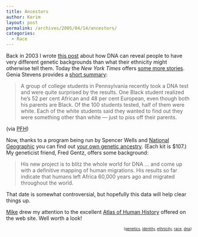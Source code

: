 ```yaml
---
title: Ancestors
author: Kerim
layout: post
permalink: /archives/2005/04/14/ancestors/
categories:
  - Race
---
```

Back in 2003 I wrote <a href="http://test.oxus.net/archives/2003/10/11/ashkenazi/" onclick="_gaq.push(['_trackEvent', 'outbound-article', 'http://test.oxus.net/archives/2003/10/11/ashkenazi/', 'this post']);" >this post</a> about how DNA can reveal people to have very different genetic backgrounds than what their ethnicity might otherwise tell them. Today the *New York Times* offers <a href="http://www.nytimes.com/2005/04/13/nyregion/13penn.html?ex=1271044800&#038;en=b29f1005fcc27855&#038;ei=5088&#038;partner=rssnyt&#038;pagewanted=print" onclick="_gaq.push(['_trackEvent', 'outbound-article', 'http://www.nytimes.com/2005/04/13/nyregion/13penn.html?ex=1271044800&en=b29f1005fcc27855&ei=5088&partner=rssnyt&pagewanted=print', 'some more stories']);" >some more stories</a>. Genia Stevens provides a <a href="http://www.tblog.com/templates//index.php?bid=sisterstalk&#038;static=440156" onclick="_gaq.push(['_trackEvent', 'outbound-article', 'http://www.tblog.com/templates//index.php?bid=sisterstalk&static=440156', 'short summary']);" >short summary</a>:

> A group of college students in Pennsylvania recently took a DNA test and were quite surprised by the results. One Black student realized he&#8217;s 52 per cent African and 48 per cent European, even though both his parents are Black. Of the 100 students tested, half of them were white. Each of the white students said they wanted to find out they were something other than white &#8212; just to piss off their parents.

(via <a href="http://pinkofeministhellcat.typepad.com/pinko_feminist_hellcat/2005/04/where_i_shamele.html" onclick="_gaq.push(['_trackEvent', 'outbound-article', 'http://pinkofeministhellcat.typepad.com/pinko_feminist_hellcat/2005/04/where_i_shamele.html', 'PFH']);" >PFH</a>)

Now, thanks to a program being run by Spencer Wells and <a href="http://www5.nationalgeographic.com/genographic/index.html" onclick="_gaq.push(['_trackEvent', 'outbound-article', 'http://www5.nationalgeographic.com/genographic/index.html', 'National Geographic']);" >National Geographic</a> you can find out <a href="http://www5.nationalgeographic.com/genographic/journey.html" onclick="_gaq.push(['_trackEvent', 'outbound-article', 'http://www5.nationalgeographic.com/genographic/journey.html', 'your own genetic ancestry']);" >your own genetic ancestry</a>. (Each kit is $107.) My geneticist friend, Fred Gentz, offers some background:

> His new project is to blitz the whole world for DNA &#8230; and come up with a definitive mapping of human migrations. His results so far indicate that humans left Africa 60,000 years ago and migrated throughout the world.

That date is somewhat controversial, but hopefully this data will help clear things up.

<a href="http://www.triptronix.net/ishbadiddle/about.html#posters" onclick="_gaq.push(['_trackEvent', 'outbound-article', 'http://www.triptronix.net/ishbadiddle/about.html#posters', 'Mike']);" >Mike</a> drew my attention to the excellent <a href="http://www5.nationalgeographic.com/genographic/atlas.html" onclick="_gaq.push(['_trackEvent', 'outbound-article', 'http://www5.nationalgeographic.com/genographic/atlas.html', 'Atlas of Human History']);" >Atlas of Human History</a> offered on the web site. Well worth a look!

<div style="text-align:right;">
  <span style="font-size:x-small;">{<a href="http://technorati.com/tag/genetics" onclick="_gaq.push(['_trackEvent', 'outbound-article', 'http://technorati.com/tag/genetics', 'genetics']);"  rel="tag">genetics</a>, <a href="http://technorati.com/tag/identity" onclick="_gaq.push(['_trackEvent', 'outbound-article', 'http://technorati.com/tag/identity', 'identity']);"  rel="tag">identity</a>, <a href="http://technorati.com/tag/ethnicity" onclick="_gaq.push(['_trackEvent', 'outbound-article', 'http://technorati.com/tag/ethnicity', 'ethnicity']);"  rel="tag">ethnicity</a>, <a href="http://technorati.com/tag/race" onclick="_gaq.push(['_trackEvent', 'outbound-article', 'http://technorati.com/tag/race', 'race']);"  rel="tag">race</a>, <a href="http://technorati.com/tag/dna" onclick="_gaq.push(['_trackEvent', 'outbound-article', 'http://technorati.com/tag/dna', 'dna']);"  rel="tag">dna</a>}</span>


